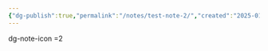 ```yaml
---
{"dg-publish":true,"permalink":"/notes/test-note-2/","created":"2025-01-10T17:45:20.552+08:00","updated":"2025-01-10T17:48:40.041+08:00"}
---
```


dg-note-icon =2